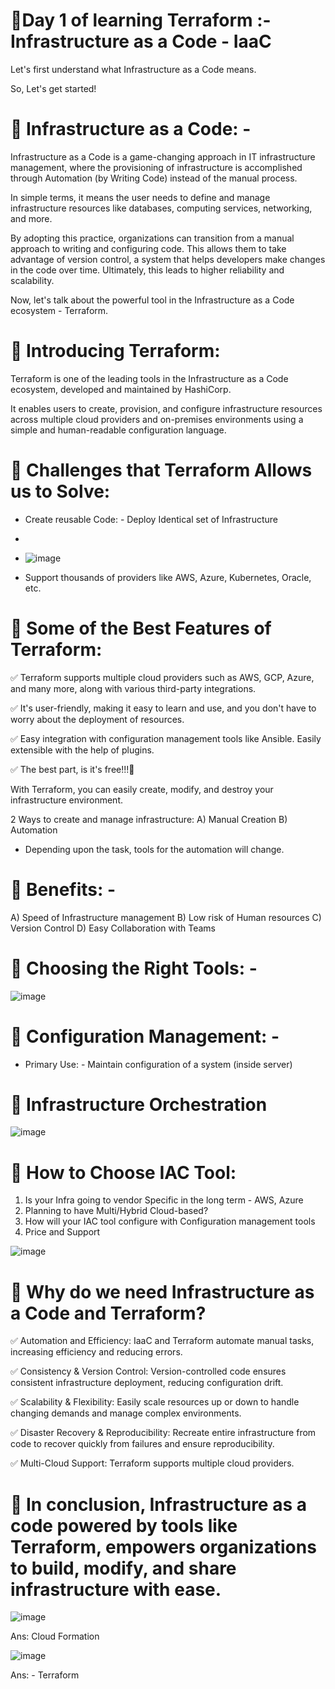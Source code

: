 # 🔖Day 1 of learning Terraform :- Infrastructure as a Code - IaaC

Let's first understand what Infrastructure as a Code means.

So, Let's get started!

# 📌 Infrastructure as a Code: - 

Infrastructure as a Code is a game-changing approach in IT infrastructure management, where the provisioning of infrastructure is accomplished through Automation (by Writing Code) instead of the manual process.

In simple terms, it means the user needs to define and manage infrastructure resources like databases, computing services, networking, and more.

By adopting this practice, organizations can transition from a manual approach to writing and configuring code. This allows them to take advantage of version control, a system that helps developers make changes in the code over time. Ultimately, this leads to higher reliability and scalability.

Now, let's talk about the powerful tool in the Infrastructure as a Code ecosystem - Terraform.

# 📌 Introducing Terraform:

Terraform is one of the leading tools in the Infrastructure as a Code ecosystem, developed and maintained by HashiCorp.

It enables users to create, provision, and configure infrastructure resources across multiple cloud providers and on-premises environments using a simple and human-readable configuration language.

# 🔖 Challenges that Terraform Allows us to Solve:
- Create reusable Code: - Deploy Identical set of Infrastructure
- 
- ![image](https://github.com/ankitnewjobs/Terraform-basic-to-advanced-learning/assets/154872782/00d54ebf-f5db-4a92-ae22-ee18b3822c0b)

- Support thousands of providers like AWS, Azure, Kubernetes, Oracle, etc.

# 🔖 Some of the Best Features of Terraform:

✅ Terraform supports multiple cloud providers such as AWS, GCP, Azure, and many more, along with various third-party integrations.

✅ It's user-friendly, making it easy to learn and use, and you don't have to worry about the deployment of resources.

✅ Easy integration with configuration management tools like Ansible. Easily extensible with the help of plugins.

✅ The best part, is it's free!!!🥳

With Terraform, you can easily create, modify, and destroy your infrastructure environment.

2 Ways to create and manage infrastructure: 
A) Manual Creation 
B) Automation 

- Depending upon the task, tools for the automation will change.

# 📌 Benefits: - 
A) Speed of Infrastructure management
B) Low risk of Human resources
C) Version Control 
D) Easy Collaboration with Teams

# 📌 Choosing the Right Tools: - 

![image](https://github.com/ankitnewjobs/Terraform-basic-to-advanced-learning/assets/154872782/5be894a8-29c4-4dd1-b4a1-67f61fb894e8)

# 📌 Configuration Management: - 

- Primary Use: - Maintain configuration of a system (inside server)

# 📌 Infrastructure Orchestration 

![image](https://github.com/ankitnewjobs/Terraform-basic-to-advanced-learning/assets/154872782/5cd7082a-c15c-44db-a5b9-0de612059910)



# 📌 How to Choose IAC Tool: 
1) Is your Infra going to vendor Specific in the long term - AWS, Azure
2) Planning to have Multi/Hybrid Cloud-based?
3) How will your IAC tool configure with Configuration management tools
4) Price and Support

![image](https://github.com/ankitnewjobs/Terraform-basic-to-advanced-learning/assets/154872782/9794cb47-35c6-46e5-abcb-950624a18838)

# 📌 Why do we need Infrastructure as a Code and Terraform?

✅ Automation and Efficiency: IaaC and Terraform automate manual tasks, increasing efficiency and reducing errors.

✅ Consistency & Version Control: Version-controlled code ensures consistent infrastructure deployment, reducing configuration drift.

✅ Scalability & Flexibility: Easily scale resources up or down to handle changing demands and manage complex environments.

✅ Disaster Recovery & Reproducibility: Recreate entire infrastructure from code to recover quickly from failures and ensure reproducibility.

✅ Multi-Cloud Support: Terraform supports multiple cloud providers.

# 📌 In conclusion, Infrastructure as a code powered by tools like Terraform, empowers organizations to build, modify, and share infrastructure with ease.

![image](https://github.com/ankitnewjobs/Terraform-basic-to-advanced-learning/assets/154872782/bfe3a3bf-831f-4090-8810-3ca9a4cb20f0)

Ans: Cloud Formation 

![image](https://github.com/ankitnewjobs/Terraform-basic-to-advanced-learning/assets/154872782/e7ae50d9-f5f1-4636-a87b-c74d2f161e60)

Ans: - Terraform
